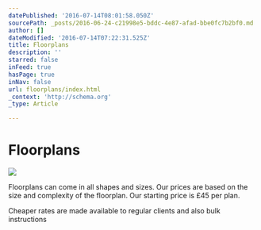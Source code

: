 ```yaml
---
datePublished: '2016-07-14T08:01:58.050Z'
sourcePath: _posts/2016-06-24-c21998e5-bddc-4e87-afad-bbe0fc7b2bf0.md
author: []
dateModified: '2016-07-14T07:22:31.525Z'
title: Floorplans
description: ''
starred: false
inFeed: true
hasPage: true
inNav: false
url: floorplans/index.html
_context: 'http://schema.org'
_type: Article

---
```

# Floorplans
![](https://imgflo.herokuapp.com/graph/vahj1ThiexotieMo/c42acbb2751fe2826fcc47c5f6d4674d/croprotate.jpg?cropheight=3355&cropwidth=2221&degrees=0&input=https%3A%2F%2Fthe-grid-user-content.s3-us-west-2.amazonaws.com%2F4dedeb10-0db4-4670-a08e-74adf970bf53.jpg&x=130&y=78)

Floorplans can come in all shapes and sizes. Our prices are based on the size and complexity of the floorplan. Our starting price is £45 per plan.

Cheaper rates are made available to regular clients and also bulk instructions